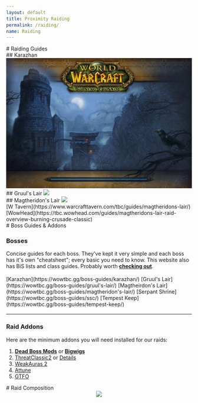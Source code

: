 ```yaml
---
layout: default
title: Proximity Raiding
permalink: /raiding/
name: Raiding
---
```


<!-- Raiding Guides start -->
<div class="container-two">

<div class="container-two-header" markdown="1">
# Raiding Guides
</div>


<div class="container-two-body flex">
<div class="column" markdown="1">
## Karazhan

<img src="assets/Karazhan.jpg">
</div>

<div class="column" markdown="1">
## Gruul's Lair

<img src="./../assets/Gruul.jpg">

</div>


<div class="column" markdown="1">
## Magtheridon's Lair

<img src="./../assets/Magtheridon.jpg">

<div class="div-space" markdown="1">
<span class="links-btn">[W Tavern](https://www.warcrafttavern.com/tbc/guides/magtheridons-lair/)</span>
<span class="links-btn">[WowHead](https://tbc.wowhead.com/guides/magtheridons-lair-raid-overview-burning-crusade-classic)</span>
</div>
</div>
</div>
</div>
<!-- Raiding Guides end -->

<!-- Boss Guides start -->
<div class="container-two">

<div class="container-two-header" markdown="1">
# Boss Guides & Addons
</div>

<div class="container-two-body" markdown="1">

### Bosses 

Concise guides for each boss. They've kept it very simple and each boss has it's own "cheatsheet"; every basic you need to know. This website also has BiS lists and class guides. Probably worth **[checking out](https://wowtbc.gg)**.

<div class="div-space" style="padding: 0.25rem 0" markdown="1">
<span class="links-btn" style="margin: 0">[Karazhan](https://wowtbc.gg/boss-guides/karazhan/)</span>
<span class="links-btn">[Gruul's Lair](https://wowtbc.gg/boss-guides/gruul's-lair/)</span>
<span class="links-btn">[Magtheirdon's Lair](https://wowtbc.gg/boss-guides/magtheridon's-lair/)</span>
<span class="links-btn">[Serpant Shrine](https://wowtbc.gg/boss-guides/ssc/)</span>
<span class="links-btn">[Tempest Keep](https://wowtbc.gg/boss-guides/tempest-keep/)</span>
</div>

<hr>

### Raid Addons

Here are the minimum addons you will need installed for our raids:
 1. **[Dead Boss Mods](https://www.curseforge.com/wow/addons/deadly-boss-mods)** or **[Bigwigs](https://www.curseforge.com/wow/addons/big-wigs)**
 2. [ThreatClassic2](https://www.curseforge.com/wow/addons/threatclassic2) or [Details](https://www.curseforge.com/wow/addons/details-damage-meter-classic-wow)
 3. [WeakAuras 2](https://www.curseforge.com/wow/addons/weakauras-2)
 4. [Attune](https://www.curseforge.com/wow/addons/attune)
 5. [GTFO](https://www.curseforge.com/wow/addons/gtfo)
</div>
</div>
<!-- Boss Guides end -->

<!-- Raid Comp start -->
<div class="container-two">
<div class="container-two-header" markdown="1">
# Raid Composition
</div>

<div style="text-align: center" markdown="1">
<img src="./../assets/RaidComp.png">
</div>
</div>
<!-- Raid Comp end -->
